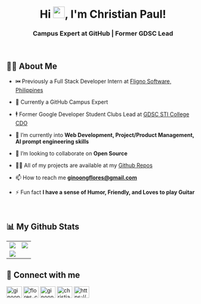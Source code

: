<h1 align="center">Hi <img src="https://raw.githubusercontent.com/MartinHeinz/MartinHeinz/master/wave.gif" height="30px">, I'm Christian Paul! </h1>
<h3 align="center">Campus Expert at GitHub | Former GDSC Lead</h3>
<br/>

## 🙋‍♂️ About Me
- ⏮️ Previously a Full Stack Developer Intern at [Fligno Software, Philippines](https://fligno.com/)

- 🚩 Currently a GitHub Campus Expert 

- 🕴️ Former Google Developer Student Clubs Lead at [GDSC STI College CDO](https://dscsticdo.github.io)

<!-- - 💻 I'm currently working on **College Course and Side Projects** -->

- 🌱 I’m currently into **Web Development, Project/Product Management, AI prompt engineering skills**

- 👯 I’m looking to collaborate on **Open Source**

<!-- - 🤝 I’m looking for help with **Java, Android & Flutter** -->

- 👨‍💻 All of my projects are available at my [Github Repos](https://github.com/GinoongFlores?tab=repositories)

<!-- - 💬 Ask me about **HTML, CSS, Bootstrap, Java & Android** -->

- 📫 How to reach me **ginoongflores@gmail.com**
  
- ⚡ Fun fact **I have a sense of Humor, Friendly, and Loves to play Guitar**

<br/>

## 📊 My Github Stats
<table align="center" width="100%"> 
  <tr> 
    <td align="center"> 
      <img src="https://github-readme-stats.vercel.app/api?username=ginoongflores&show_icons=true&count_private=true&theme=react&hide_border=true&bg_color=0D1117">
    </td> 
    <td align="center"> 
      <img src="https://github-readme-streak-stats.herokuapp.com/?user=ginoongflores&theme=black-ice"/>
    </td> 
   </tr> 
  
  <tr> 
    <td align="center"> 
      <img src="https://github-readme-stats.vercel.app/api/top-langs/?username=ginoongflores&langs_count=8&count_private=true&layout=compact&theme=react&hide_border=true&bg_color=0D1117"/>
    </td> 
  </tr> 
  
  </table>


<!--
## 🚀 Languages and Tools:
<a href="https://developer.mozilla.org/en-US/docs/Glossary/HTML5" target="_blank">
<img src="https://img.shields.io/badge/html5-%23E34F26.svg?style=for-the-badge&logo=html5&logoColor=white"/>
</a>
<a href="https://developer.mozilla.org/en-US/docs/Web/CSS">
<img src="https://img.shields.io/badge/css3-%231572B6.svg?style=for-the-badge&logo=css3&logoColor=white"/>
</a>
<a href="https://sass-lang.com/">
<img src="https://img.shields.io/badge/SASS-hotpink.svg?style=for-the-badge&logo=SASS&logoColor=white"/>
</a>
<a href="https://getbootstrap.com/3">
<img src="https://img.shields.io/badge/bootstrap-%23563D7C.svg?style=for-the-badge&logo=bootstrap&logoColor=white"/>
</a>
<a href="https://www.java.com/en/">
<img src="https://img.shields.io/badge/java-%23ED8B00.svg?style=for-the-badge&logo=java&logoColor=white"/>
</a>
<!-- <a href="">
<img src="https://img.shields.io/badge/sqlite-%2307405e.svg?style=for-the-badge&logo=sqlite&logoColor=white"/>
</a> 
<a href="https://dotnet.microsoft.com/apps/xamarin">
<img src="https://img.shields.io/badge/Xamarin-3199DC?style=for-the-badge&logo=xamarin&logoColor=white"/>
</a>

<a href="https://git-scm.com/">
<img src="https://img.shields.io/badge/git-%23F05033.svg?style=for-the-badge&logo=git&logoColor=white"/>
</a>
<a href="https://github.com">
<img src="https://img.shields.io/badge/github-%23121011.svg?style=for-the-badge&logo=github&logoColor=white"/>
</a>
<a href="https://code.visualstudio.com/">
<img src="https://img.shields.io/badge/Visual%20Studio%20Code-0078d7.svg?style=for-the-badge&logo=visual-studio-code&logoColor=white"/>
</a>
<a href="https://visualstudio.microsoft.com/">
<img src="https://img.shields.io/badge/Visual%20Studio-5C2D91.svg?style=for-the-badge&logo=visual-studio&logoColor=white"/>
</a>
<a href="https://www.eclipse.org/">
<img src="https://img.shields.io/badge/Eclipse-FE7A16.svg?style=for-the-badge&logo=Eclipse&logoColor=white"/>
</a>
<a href="https://www.jetbrains.com/idea/">
<img src="https://img.shields.io/badge/IntelliJIDEA-000000.svg?style=for-the-badge&logo=intellij-idea&logoColor=white"/>
</a>
<a href="https://developer.android.com/studio">
<img src="https://img.shields.io/badge/Android%20Studio-3DDC84.svg?style=for-the-badge&logo=android-studio&logoColor=white"/>
</a>
-->

## 🤝 Connect with me

<p align="left">
<a href="https://codepen.io/ginoongflores" target="blank"><img align="center" src="https://raw.githubusercontent.com/rahuldkjain/github-profile-readme-generator/master/src/images/icons/Social/codepen.svg" alt="ginoongflores" height="30" width="40" /></a>
<a href="https://twitter.com/ginoongflores" target="blank"><img align="center" src="https://raw.githubusercontent.com/rahuldkjain/github-profile-readme-generator/master/src/images/icons/Social/twitter.svg" alt="flores_chrstn" height="30" width="40" /></a>
<a href="https://instagram.com/ginoongflores" target="blank"><img align="center" src="https://raw.githubusercontent.com/rahuldkjain/github-profile-readme-generator/master/src/images/icons/Social/instagram.svg" alt="ginoongflores" height="30" width="40" /></a>
<a href="https://linkedin.com/in/christian-paul-flores" target="blank"><img align="center" src="https://raw.githubusercontent.com/rahuldkjain/github-profile-readme-generator/master/src/images/icons/Social/linked-in-alt.svg" alt="christianpaulflores" height="30" width="40" /></a>
<a href="https://stackoverflow.com/users/14479352/ginoong-flores" target="blank"><img align="center" src="https://raw.githubusercontent.com/rahuldkjain/github-profile-readme-generator/master/src/images/icons/Social/stack-overflow.svg" alt="https://stackoverflow.com/users/14479352/ginoong-flores" height="30" width="40" /></a>
</p>

<!--
<a href="https://fb.com/christianpaulh.flores" target="blank"><img align="center" src="https://raw.githubusercontent.com/rahuldkjain/github-profile-readme-generator/master/src/images/icons/Social/facebook.svg" alt="christianpaulh.flores" height="30" width="40" /></a>
<br/>
<br/>
<br/>

<a href="https://img.shields.io/twitter/url?style=social&url=https%3A%2F%2Ftwitter.com%2Fflores_chrstn"></a>

<a href="https://github.com/Meghna-DAS/github-profile-views-counter">
    <img src="https://komarev.com/ghpvc/?username=ginoongflores">
</a>
<a href="https://github.com/ginoongflores?tab=followers"><img src="https://img.shields.io/github/followers/ginoongflores?label=Followers&style=social" alt="GitHub Badge"></a>
--> 
